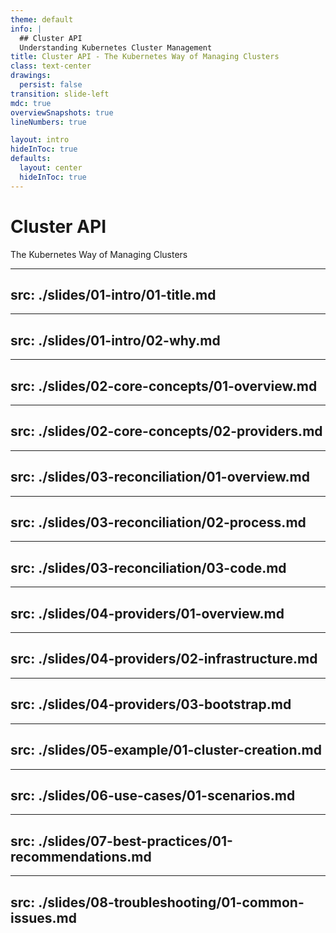 ```yaml
---
theme: default
info: |
  ## Cluster API
  Understanding Kubernetes Cluster Management
title: Cluster API - The Kubernetes Way of Managing Clusters
class: text-center
drawings:
  persist: false
transition: slide-left
mdc: true
overviewSnapshots: true
lineNumbers: true

layout: intro
hideInToc: true
defaults:
  layout: center
  hideInToc: true
---
```


# Cluster API
The Kubernetes Way of Managing Clusters

---
src: ./slides/01-intro/01-title.md
---

---
src: ./slides/01-intro/02-why.md
---

---
src: ./slides/02-core-concepts/01-overview.md
---

---
src: ./slides/02-core-concepts/02-providers.md
---

---
src: ./slides/03-reconciliation/01-overview.md
---

---
src: ./slides/03-reconciliation/02-process.md
---

---
src: ./slides/03-reconciliation/03-code.md
---

---
src: ./slides/04-providers/01-overview.md
---

---
src: ./slides/04-providers/02-infrastructure.md
---

---
src: ./slides/04-providers/03-bootstrap.md
---

---
src: ./slides/05-example/01-cluster-creation.md
---

---
src: ./slides/06-use-cases/01-scenarios.md
---

---
src: ./slides/07-best-practices/01-recommendations.md
---

---
src: ./slides/08-troubleshooting/01-common-issues.md
---